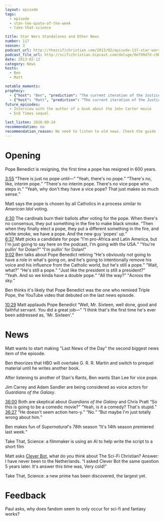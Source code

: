 ```yaml
---
layout: episode
tags:
  - episode
  - stan-lee-quote-of-the-week
  - take-that-science

title: Star Wars Standalones and Other News
number: 117
season: 3
podcast_url: http://thescifichristian.com/2013/02/episode-117-star-wars-standalones-and-other-news/
podcast_file_url: http://scifichristian.hipcast.com/deluge/0ef99dfd-c9b7-e8be-5ddb-98023c9cf4b9.mp3
date: 2013-02-12
category: News
hosts:
  - Ben
  - Matt

notable_moments:
prophecy: 
  - {"host": "Ben", "prediction": "The current iteration of the Justice League movie will not happen.", "veracity": true, "comments": ""}
  - {"host": "Matt", "prediction": "The current iteration of the Justice League movie will not happen.", "veracity": true, "comments": ""}
future_episodes:
  - Interview with the author of a book about the John Carter movie
  - End Times sequel

last_listen: 2018-09-24
recommendation: no
recommendation_reason: No need to listen to old news. Check the guide for what's interesting in hindsight.
---
```

# Opening
Pope Benedict is resigning, the first time a pope has resigned in 600 years.

<div class="quote">
  <a class="timestamp tag is-medium is-rounded is-primary" href="http://scifichristian.hipcast.com/deluge/0ef99dfd-c9b7-e8be-5ddb-98023c9cf4b9.mp3#t=00:03:55">3:55</a>
  <span class="quote-context is-size-6"></span>
  <q class="matt">There is just no pope until—</q>
  <q class="ben">Yeah, there's no pope.</q>
  <q class="matt">There's no, like, interim pope.</q>
  <q class="ben">There's no interim pope. There's no vice pope who steps in.</q>
  <q class="matt">Yeah, why don't they have a vice pope? That just makes so much sense.</q>
</div>

Matt says the pope is chosen by all Catholics in a process similar to <i class="work-title">American Idol</i> voting. 

<div class="quote">
  <a class="timestamp tag is-medium is-rounded is-primary" href="http://scifichristian.hipcast.com/deluge/0ef99dfd-c9b7-e8be-5ddb-98023c9cf4b9.mp3#t=00:04:30">4:30</a>
  <span class="quote-context is-size-6">The cardinals burn their ballots after voting for the pope. When there's no consensus, they put something in the fire to make black smoke.</span>
  <q class="ben">Then when they finally elect a pope, they put a different something in the fire, and white smoke, we have a pope. And the new guy 'popes' up.</q>
</div>

<div class="quote">
  <a class="timestamp tag is-medium is-rounded is-primary" href="http://scifichristian.hipcast.com/deluge/0ef99dfd-c9b7-e8be-5ddb-98023c9cf4b9.mp3#t=00:06:37">6:37</a>
  <span class="quote-context is-size-6">Matt picks a candidate for pope</span>
  <q class="matt">I'm pro-Africa and Latin America, but I'm just going to say here on the podcast, I'm going with the USA.</q>
  <q class="ben">You're pullin' for Dolan?</q>
  <q class="ben">I'm pullin' for Dolan!</q>
</div>

<div class="quote">
  <a class="timestamp tag is-medium is-rounded is-primary" href="http://scifichristian.hipcast.com/deluge/0ef99dfd-c9b7-e8be-5ddb-98023c9cf4b9.mp3#t=00:09:02">9:02</a>
  <span class="quote-context is-size-6">Ben talks about Pope Benedict retiring</span>
  <q class="ben">He's obviously not going to have a role in what's going on, and he's going to intentionally remove his voice and his influence from the Catholic world, but he's still a pope.</q>
  <q class="matt">Wait, what?</q>
  <q class="ben">He's still a pope.</q>
  <q class="matt">Just like the president is still a president?</q>
  <q class="ben">Yeah. And so we kinda have a double pope.</q>
  <q class="matt">All the way?</q>
  <q class="ben">Across the sky.</q>
</div>

Ben thinks it's likely that Pope Benedict was the one who remixed Triple Pope, the YouTube video that debuted on the last news episode. 

<div class="quote">
  <a class="timestamp tag is-medium is-rounded is-primary" href="http://scifichristian.hipcast.com/deluge/0ef99dfd-c9b7-e8be-5ddb-98023c9cf4b9.mp3#t=00:10:29">10:29</a>
  <span class="quote-context is-size-6">Matt applauds Pope Benedict</span>
  <q class="matt">Well, Mr. Sixteen, well done, good and faithful servant. You did a great job—</q>
  <q class="ben">I think that's the first time he's ever been addressed as, 'Mr. Sixteen'.</q>
</div>

# News

Matt wants to start making "Last News of the Day" the second biggest news item of the episode.

Ben theorizes that HBO will overtake G. R. R. Martin and switch to prequel material until he writes another book.

After listening to another of Stan's Rants, Ben wants Stan Lee for vice pope.

Jim Carrey and Adam Sandler are being considered as voice actors for <i class="work-title">Guardians of the Galaxy</i>.

<div class="quote">
  <a class="timestamp tag is-medium is-rounded is-primary" href="http://scifichristian.hipcast.com/deluge/0ef99dfd-c9b7-e8be-5ddb-98023c9cf4b9.mp3#t=00:36:00">36:00</a>
  <span class="quote-context is-size-6">Both are skeptical about <i class="work-title">Guardians of the Galaxy</i> and Chris Pratt</span>
  <q class="ben">So this is going to be a comedic movie?</q>
  <q class="matt">Yeah, is it a comedy? That's stupid.</q>
</div>

<div class="quote">
  <a class="timestamp tag is-medium is-rounded is-primary" href="http://scifichristian.hipcast.com/deluge/0ef99dfd-c9b7-e8be-5ddb-98023c9cf4b9.mp3#t=00:36:27">36:27</a>
  <q class="matt">He doesn't seem action hero-y.</q>
  <q class="ben">No.</q>
  <q class="matt">But maybe I'm just totally wrong about him.</q>
</div>
 
Ben makes fun of <i class="work-title">Supernatural</i>'s 78th season 
<q class="archivist inline">It's 14th season premiered last week.</q>

Take That, Science: a filmmaker is using an AI to help write the script to a short film

Matt asks <a href="cleverbot.com">Clever Bot</a>, what do you think about The Sci-Fi Christian? Answer: I have never been to the Netherlands.
<q class="archivist inline">I asked Clever Bot the same question 5 years later. It's answer this time was, Very cold!</q>

Take That, Science: a new prime has been discovered, the largest yet.



# Feedback

Paul asks, why does fandom seem to only occur for sci-fi and fantasy works? 